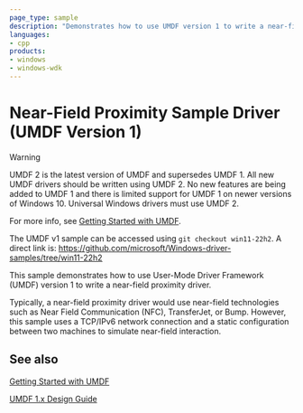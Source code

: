```yaml
---
page_type: sample
description: "Demonstrates how to use UMDF version 1 to write a near-field proximity driver."
languages:
- cpp
products:
- windows
- windows-wdk
---
```


# Near-Field Proximity Sample Driver (UMDF Version 1)

> [!WARNING]
> UMDF 2 is the latest version of UMDF and supersedes UMDF 1.  All new UMDF drivers should be written using UMDF 2.  No new features are being added to UMDF 1 and there is limited support for UMDF 1 on newer versions of Windows 10.  Universal Windows drivers must use UMDF 2.
>
> For more info, see [Getting Started with UMDF](https://docs.microsoft.com/windows-hardware/drivers/wdf/getting-started-with-umdf-version-2).
>
> The UMDF v1 sample can be accessed using `git checkout win11-22h2`. A direct link is: https://github.com/microsoft/Windows-driver-samples/tree/win11-22h2

This sample demonstrates how to use User-Mode Driver Framework (UMDF) version 1 to write a near-field proximity driver.

Typically, a near-field proximity driver would use near-field technologies such as Near Field Communication (NFC), TransferJet, or Bump. However, this sample uses a TCP/IPv6 network connection and a static configuration between two machines to simulate near-field interaction.

## See also

[Getting Started with UMDF](https://docs.microsoft.com/windows-hardware/drivers/wdf/getting-started-with-umdf-version-2)

[UMDF 1.x Design Guide](https://docs.microsoft.com/windows-hardware/drivers/wdf/user-mode-driver-framework-design-guide)
